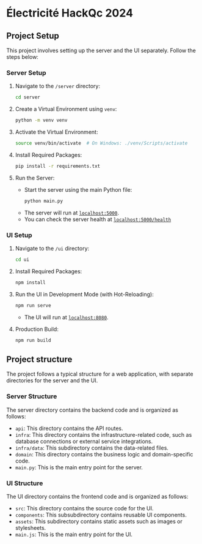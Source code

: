 # Électricité HackQc 2024

## Project Setup

This project involves setting up the server and the UI separately. Follow the steps below:

### Server Setup

1. Navigate to the `/server` directory:
     ```bash
     cd server
     ```

2. Create a Virtual Environment using `venv`:
     ```bash
     python -m venv venv
     ```

3. Activate the Virtual Environment:
     ```bash
     source venv/bin/activate  # On Windows: ./venv/Scripts/activate
     ```

4. Install Required Packages:
     ```bash
     pip install -r requirements.txt
     ```

5. Run the Server:
   - Start the server using the main Python file:
     ```bash
     python main.py
     ```
   - The server will run at [`localhost:5000`](http://localhost:5000).
   - You can check the server health at [`localhost:5000/health`](http://localhost:5000/health)

### UI Setup

1. Navigate to the `/ui` directory:
     ```bash
     cd ui
     ```

2. Install Required Packages:
     ```bash
     npm install
     ```

3. Run the UI in Development Mode (with Hot-Reloading):
     ```bash
     npm run serve
     ```
     - The UI will run at [`localhost:8080`](http://localhost:8080).

4. Production Build:
     ```bash
     npm run build
     ```

## Project structure

The project follows a typical structure for a web application, with separate directories for the server and the UI.

### Server Structure

The server directory contains the backend code and is organized as follows:

- `api`: This directory contains the API routes.
- `infra`: This directory contains the infrastructure-related code, such as database connections or external service integrations.
- `infra/data`: This subdirectory contains the data-related files.
- `domain`: This directory contains the business logic and domain-specific code.
- `main.py`: This is the main entry point for the server.

### UI Structure

The UI directory contains the frontend code and is organized as follows:

- `src`: This directory contains the source code for the UI.
- `components`: This subsubdirectory contains reusable UI components.
- `assets`: This subdirectory contains static assets such as images or stylesheets.
- `main.js`: This is the main entry point for the UI.
